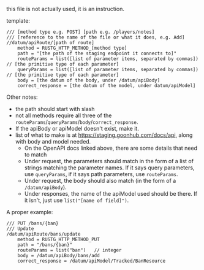 this file is not actually used, it is an instruction.

template:
```dm
/// [method type e.g. POST] [path e.g. /players/notes]
/// [reference to the name of the file or what it does, e.g. Add]
//datum/apiRoute/[path of route]
	method = RUSTG_HTTP_METHOD_[method type]
	path = "[the path of the staging endpoint it connects to]"
	routeParams = list([list of parameter items, separated by commas]) // [the primitive type of each parameter]
	queryParams = list([list of parameter items, separated by commas]) // [the primitive type of each parameter]
	body = [the datum of the body, under /datum/apiBody]
	correct_response = [the datum of the model, under datum/apiModel]
```

Other notes:
- the path should start with slash
- not all methods require all three of the `routeParams`/`queryParams`/`body`/`correct_response`.
- If the apiBody or apiModel doesn't exist, make it.
- list of what to make is at https://staging.goonhub.com/docs/api, along with body and model needed.
	- On the OpenAPI docs linked above, there are some details that need to match
	- Under request, the parameters should match in the form of a list of strings matching the parameter names. If it says query parameters, use `queryParams`, if it says path parameters, use `routeParams`.
	- Under request, the body should also match (in the form of a `/datum/apiBody`).
	- Under responses, the name of the apiModel used should be there. If it isn't, just use `list("[name of field]")`.

A proper example:
```dm
/// PUT /bans/{ban}
/// Update
/datum/apiRoute/bans/update
	method = RUSTG_HTTP_METHOD_PUT
	path = "/bans/{ban}"
	routeParams = list("ban")	// integer
	body = /datum/apiBody/bans/add
	correct_response = /datum/apiModel/Tracked/BanResource
```
